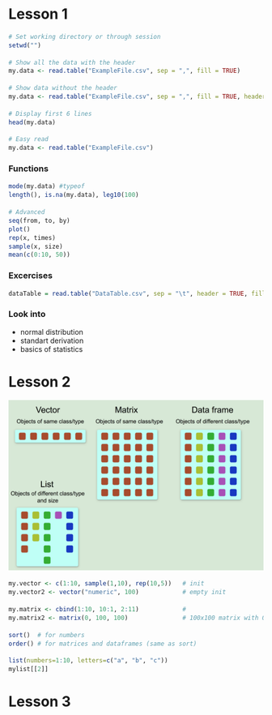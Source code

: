# Lesson 1

```R
# Set working directory or through session
setwd("") 

# Show all the data with the header
my.data <- read.table("ExampleFile.csv", sep = ",", fill = TRUE)

# Show data without the header
my.data <- read.table("ExampleFile.csv", sep = ",", fill = TRUE, header = TRUE, comment.char = "")

# Display first 6 lines
head(my.data)

# Easy read
my.data <- read.table("ExampleFile.csv")
```

### Functions

```R
mode(my.data) #typeof
length(), is.na(my.data), leg10(100)

# Advanced
seq(from, to, by)
plot()
rep(x, times)
sample(x, size)
mean(c(0:10, 50))
```



### Excercises

```R
dataTable = read.table("DataTable.csv", sep = "\t", header = TRUE, fill = TRUE, skip = 1)
```



### Look into

- normal distribution
- standart derivation
- basics of statistics



# Lesson 2

![lesson2-1](pictures/lesson2-1.png)



```r
my.vector <- c(1:10, sample(1,10), rep(10,5))	# init
my.vector2 <- vector("numeric", 100)			# empty init

my.matrix <- cbind(1:10, 10:1, 2:11)			# 
my.matrix2 <- matrix(0, 100, 100)				# 100x100 matrix with 0

sort()	# for numbers
order() # for matrices and dataframes (same as sort)

list(numbers=1:10, letters=c("a", "b", "c"))
mylist[[2]]
```



# Lesson 3

